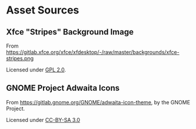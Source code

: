 # Asset Sources

## Xfce "Stripes" Background Image

From https://gitlab.xfce.org/xfce/xfdesktop/-/raw/master/backgrounds/xfce-stripes.png

Licensed under [GPL 2.0](https://gitlab.xfce.org/xfce/xfdesktop/-/blob/master/COPYING).

## GNOME Project Adwaita Icons

From https://gitlab.gnome.org/GNOME/adwaita-icon-theme, by the GNOME Project.

Licensed under [CC-BY-SA 3.0](https://gitlab.gnome.org/GNOME/adwaita-icon-theme/-/blob/master/COPYING_CCBYSA3)